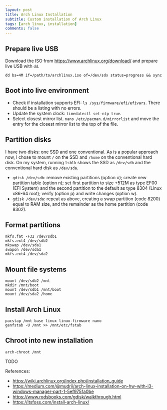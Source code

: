 ```yaml
---
layout: post
title: Arch Linux Installation
subtitle: Custom installation of Arch Linux
tags: [arch linux, installation]
comments: false
---
```



## Prepare live USB

Download the ISO from <https://www.archlinux.org/download/> and prepare live USB
with `dd`.
```
dd bs=4M if=/path/to/archlinux.iso of=/dev/sdx status=progress && sync
```

## Boot into live environment
  * Check if installation supports EFI: `ls /sys/firmware/efi/efivars`. There
    should be a listing with no errors.
  * Update the system clock: `timedatectl set-ntp true`.
  * Select closest mirror list. `nano /etc/pacman.d/mirrorlist` and move the
    entry for the closest mirror list to the top of the file.
  
## Partition disks
I have two disks: one SSD and one conventional. As is a popular approach now, I
chose to mount `/` on the SSD and `/home` on the conventional hard disk. On my
system, running `lsblk` shows the SSD as `/dev/sdb` and the conventional hard
disk as `/dev/sda`.

  * `gdisk /dev/sdb`: remove existing partitions (option o); create new
    partition table (option n); set first partition to size +512M as type EF00 
    (EFI System) and the second partition to the default as type 8304 
    (Linux x86-64 root); verify (option p) and write changes (option w).
  * `gdisk /dev/sda`: repeat as above, creating a swap partition (code 8200) 
    equal to RAM size, and the remainder as the home partition (code 8302).

## Format partitions
```
mkfs.fat -F32 /dev/sdb1
mkfs.ext4 /dev/sdb2
mkswap /dev/sda1
swapon /dev/sda1
mkfs.ext4 /dev/sda2
```

## Mount file systems
```
mount /dev/sdb2 /mnt
mkdir /mnt/boot
mount /dev/sdb1 /mnt/boot
mount /dev/sda2 /home
```

## Install Arch Linux
```
pacstap /mnt base linux linux-firmware nano
genfstab -U /mnt >> /mnt/etc/fstab
```


## Chroot into new installation
`arch-chroot /mnt`

TODO

References:
  * <https://wiki.archlinux.org/index.php/installation_guide>
  * <https://medium.com/@mudrii/arch-linux-installation-on-hw-with-i3-windows-manager-part-1-5ef9751a0be>
  * <https://www.rodsbooks.com/gdisk/walkthrough.html>
  * <https://itsfoss.com/install-arch-linux/>

